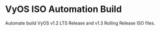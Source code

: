 # VyOS ISO Automation Build

Automate build VyOS v1.2 LTS Release and v1.3 Rolling Release ISO files.
